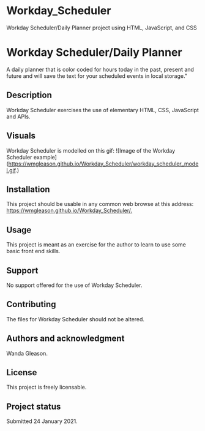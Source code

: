 # Workday_Scheduler
Workday Scheduler/Daily Planner project using HTML, JavaScript, and CSS
<h1>Workday Scheduler/Daily Planner</h1>
A daily planner that is color coded for hours today in the past, present and future and will save the text for your scheduled events in local storage."

<h2>Description</h2>

Workday Scheduler exercises the use of elementary HTML, CSS, JavaScript and APIs.

<h2>Visuals</h2>

Workday Scheduler is modelled on this gif:
![Image of the Workday Scheduler example](<https://wmgleason.github.io/Workday_Scheduler/workday_scheduler_model.gif>.)

<h2>Installation</h2>

This project should be usable in any common web browse at this address: <https://wmgleason.github.io/Workday_Scheduler/.>

<h2>Usage</h2>
This project is meant as an exercise for the author to learn to use some basic front end skills. 

<h2>Support</h2>

No support offered for the use of Workday Scheduler.

<h2>Contributing</h2>

The files for Workday Scheduler should not be altered.

<h2>Authors and acknowledgment</h2>

Wanda Gleason.

<h2>License</h2>

This project is freely licensable.

<h2>Project status</h2>
Submitted 24 January 2021.
